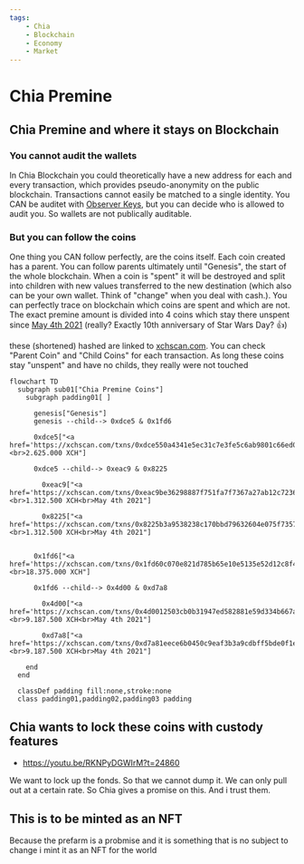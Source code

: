 ```yaml
---
tags:
    - Chia
    - Blockchain
    - Economy
    - Market
---
```


# Chia Premine

## Chia Premine and where it stays on Blockchain

### You cannot audit the wallets

In Chia Blockchain you could theoretically have a new address for each and every transaction, which provides pseudo-anonymity on the public blockchain. Transactions cannot easily be matched to a single identity. You CAN be auditet with [Observer Keys](https://docs.chia.net/docs/09keys/keys-and-signatures/#non-observer-vs-observer-keys), but you can decide who is allowed to audit you. So wallets are not publically auditable.

### But you can follow the coins

One thing you CAN follow perfectly, are the coins itself. Each coin created has a parent. You can follow parents ultimately until "Genesis", the start of the whole blockchain. When a coin is "spent" it will be destroyed and split into children with new values transferred to the new destination (which also can be your own wallet. Think of "change" when you deal with cash.). You can perfectly trace on blockchain which coins are spent and which are not. The exact premine amount is divided into 4 coins which stay there unspent since [May 4th 2021](https://en.wikipedia.org/wiki/Star_Wars_Day) (really? Exactly 10th anniversary of Star Wars Day? 👍)

these (shortened) hashed are linked to [xchscan.com](https://xchscan.com). You can check "Parent Coin" and "Child Coins" for each transaction. As long these coins stay "unspent" and have no childs, they really were not touched

```mermaid
flowchart TD
  subgraph sub01["Chia Premine Coins"]
    subgraph padding01[ ]

      genesis["Genesis"]
      genesis --child--> 0xdce5 & 0x1fd6

      0xdce5["<a href='https://xchscan.com/txns/0xdce550a4341e5ec31c7e3fe5c6ab9801c66ed02689725939537d8d4492465800'>0xdce5</a><br>2.625.000 XCH"]

      0xdce5 --child--> 0xeac9 & 0x8225

        0xeac9["<a href='https://xchscan.com/txns/0xeac9be36298887f751fa7f7367a27ab12c72360ebf7a78ee4fcfb96db121a3b7'>0xeac9</a><br>1.312.500 XCH<br>May 4th 2021"]
        
        0x8225["<a href='https://xchscan.com/txns/0x8225b3a9538238c170bbd79632604e075f7357621bbd846f50b1aa6d6cfa95e0'>0x8225</a><br>1.312.500 XCH<br>May 4th 2021"]


      0x1fd6["<a href='https://xchscan.com/txns/0x1fd60c070e821d785b65e10e5135e52d12c8f4d902a506f48bc1c5268b7bb45b'>0x1fd6</a><br>18.375.000 XCH"]

      0x1fd6 --child--> 0x4d00 & 0xd7a8

        0x4d00["<a href='https://xchscan.com/txns/0x4d0012503cb0b31947ed582881e59d334b667a0b4c96ac86c4f540c850055a22'>0x4d00</a><br>9.187.500 XCH<br>May 4th 2021"]
        
        0xd7a8["<a href='https://xchscan.com/txns/0xd7a81eece6b0450c9eaf3b3a9cdbff5bde0f1e51f1f18fcf50cc533296cb04b6'>0xd7a8</a><br>9.187.500 XCH<br>May 4th 2021"]

    end
  end

  classDef padding fill:none,stroke:none
  class padding01,padding02,padding03 padding
```

## Chia wants to lock these coins with custody features

- https://youtu.be/RKNPyDGWIrM?t=24860

We want to lock up the fonds. So that we cannot dump it. We can only pull out at a certain rate.
So Chia gives a promise on this. And i trust them.

## This is to be minted as an NFT

Because the prefarm is a probmise and it is something that is no subject to change i mint it as an NFT for the world 